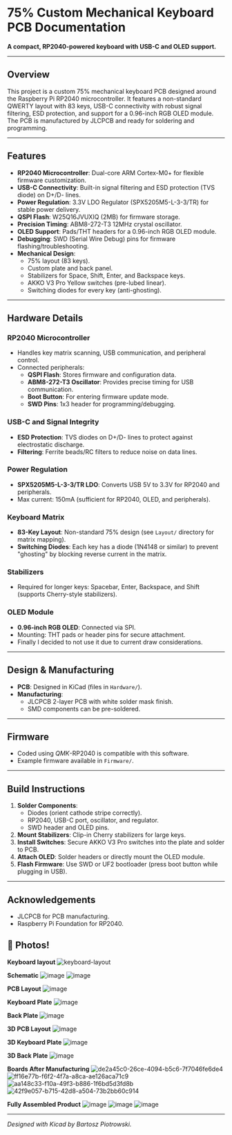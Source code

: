# 75% Custom Mechanical Keyboard PCB Documentation  
**A compact, RP2040-powered keyboard with USB-C and OLED support.**  

---

## Overview  
This project is a custom 75% mechanical keyboard PCB designed around the Raspberry Pi RP2040 microcontroller. It features a non-standard QWERTY layout with 83 keys, USB-C connectivity with robust signal filtering, ESD protection, and support for a 0.96-inch RGB OLED module. The PCB is manufactured by JLCPCB and ready for soldering and programming.  

---

## Features  
- **RP2040 Microcontroller**: Dual-core ARM Cortex-M0+ for flexible firmware customization.  
- **USB-C Connectivity**: Built-in signal filtering and ESD protection (TVS diode) on D+/D- lines.  
- **Power Regulation**: 3.3V LDO Regulator (SPX5205M5-L-3-3/TR) for stable power delivery.  
- **QSPI Flash**: W25Q16JVUXIQ (2MB) for firmware storage.  
- **Precision Timing**: ABM8-272-T3 12MHz crystal oscillator.  
- **OLED Support**: Pads/THT headers for a 0.96-inch RGB OLED module.  
- **Debugging**: SWD (Serial Wire Debug) pins for firmware flashing/troubleshooting.  
- **Mechanical Design**:  
  - 75% layout (83 keys).  
  - Custom plate and back panel.  
  - Stabilizers for Space, Shift, Enter, and Backspace keys.  
  - AKKO V3 Pro Yellow switches (pre-lubed linear).  
  - Switching diodes for every key (anti-ghosting).  

---

## Hardware Details  

### RP2040 Microcontroller  
- Handles key matrix scanning, USB communication, and peripheral control.  
- Connected peripherals:  
  - **QSPI Flash**: Stores firmware and configuration data.  
  - **ABM8-272-T3 Oscillator**: Provides precise timing for USB communication.  
  - **Boot Button**: For entering firmware update mode.  
  - **SWD Pins**: 1x3 header for programming/debugging.  

### USB-C and Signal Integrity  
- **ESD Protection**: TVS diodes on D+/D- lines to protect against electrostatic discharge.  
- **Filtering**: Ferrite beads/RC filters to reduce noise on data lines.  

### Power Regulation  
- **SPX5205M5-L-3-3/TR LDO**: Converts USB 5V to 3.3V for RP2040 and peripherals.  
- Max current: 150mA (sufficient for RP2040, OLED, and peripherals).  

### Keyboard Matrix  
- **83-Key Layout**: Non-standard 75% design (see `Layout/` directory for matrix mapping).  
- **Switching Diodes**: Each key has a diode (1N4148 or similar) to prevent "ghosting" by blocking reverse current in the matrix.  

### Stabilizers  
- Required for longer keys: Spacebar, Enter, Backspace, and Shift (supports Cherry-style stabilizers).  

### OLED Module  
- **0.96-inch RGB OLED**: Connected via SPI.  
- Mounting: THT pads or header pins for secure attachment.
- Finally I decided to not use it due to current draw considerations. 

---

## Design & Manufacturing  
- **PCB**: Designed in KiCad (files in `Hardware/`).   
- **Manufacturing**:  
  - JLCPCB 2-layer PCB with white solder mask finish.  
  - SMD components can be pre-soldered.  

---

## Firmware  
- Coded using *QMK*-RP2040 is compatible with this software.  
- Example firmware available in `Firmware/`.  

---

## Build Instructions  
1. **Solder Components**:  
   - Diodes (orient cathode stripe correctly).  
   - RP2040, USB-C port, oscillator, and regulator.  
   - SWD header and OLED pins.  
2. **Mount Stabilizers**: Clip-in Cherry stabilizers for large keys.  
3. **Install Switches**: Secure AKKO V3 Pro switches into the plate and solder to PCB.  
4. **Attach OLED**: Solder headers or directly mount the OLED module.  
5. **Flash Firmware**: Use SWD or UF2 bootloader (press boot button while plugging in USB).  

---

## Acknowledgements  
- JLCPCB for PCB manufacturing.  
- Raspberry Pi Foundation for RP2040.  

## 📸 Photos!  

**Keyboard layout** 
![keyboard-layout](https://github.com/user-attachments/assets/36374ffc-ff6f-4ab3-b52e-819034e13172)

**Schematic** 
![image](https://github.com/user-attachments/assets/e2352559-2c77-420e-8224-c967ec53c53b)
![image](https://github.com/user-attachments/assets/c1ecb416-31de-44c8-9e1a-9129b640e424)

**PCB Layout**
![image](https://github.com/user-attachments/assets/e2a1e1b3-3463-414b-8dad-01f92e65b5f2)

**Keyboard Plate**
![image](https://github.com/user-attachments/assets/228409c0-0588-44f2-9471-006ce878b704)

**Back Plate**
![image](https://github.com/user-attachments/assets/eb16f702-afb3-4fd0-a452-9f7609b363d3)

**3D PCB Layout**
![image](https://github.com/user-attachments/assets/5ca09da4-3994-46e7-9734-d4910ed0aa89)

**3D Keyboard Plate**
![image](https://github.com/user-attachments/assets/65f55a00-97cf-4d20-8e37-9bb705ff3d45)

**3D Back Plate**
![image](https://github.com/user-attachments/assets/1ba2c2ec-b057-4017-ab46-482667685f35)

**Boards After Manufacturing**
![de2a45c0-26ce-4094-b5c6-7f7046fe6de4](https://github.com/user-attachments/assets/55a00167-a0f2-483d-bb35-7990f8b64e47)
![ff16e77b-f6f2-4f7a-a8ca-ae126aca71c9](https://github.com/user-attachments/assets/05522286-4a75-40ec-affa-df896fff20d5)
![aa148c33-f10a-49f3-b886-1f6bd5d3fd8b](https://github.com/user-attachments/assets/a5459021-be8b-4f22-b05b-54fb88cb2bae)
![42f9e057-b715-42d8-a504-73b2bb60c914](https://github.com/user-attachments/assets/35e36f4b-e37e-4cb5-a0d1-208a5fb0f74c)

**Fully Assembled Product**
![image](https://github.com/user-attachments/assets/0caddafa-f553-4fc4-9ca0-479b32b712f2)
![image](https://github.com/user-attachments/assets/8fec7c83-ebb9-4975-b781-b954e30a17ac)
![image](https://github.com/user-attachments/assets/31276055-dfcf-46ac-b06c-874921904d9a)


---  
*Designed with Kicad by Bartosz Piotrowski.*
